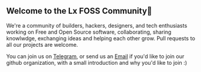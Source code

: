 ## Welcome to the Lx FOSS Community👋

We're a community of builders, hackers, designers, and tech enthusiasts working on Free and Open Source software, collaborating, sharing knowlwdge, exchanging ideas and helping each other grow.
Pull requests to all our projects are welcome.   
  
You can join us on [Telegram](), or send us an [Email](lx.foss.community@gmail.com) if you'd like to join our github organization, with a small introduction and why you'd like to join :)
